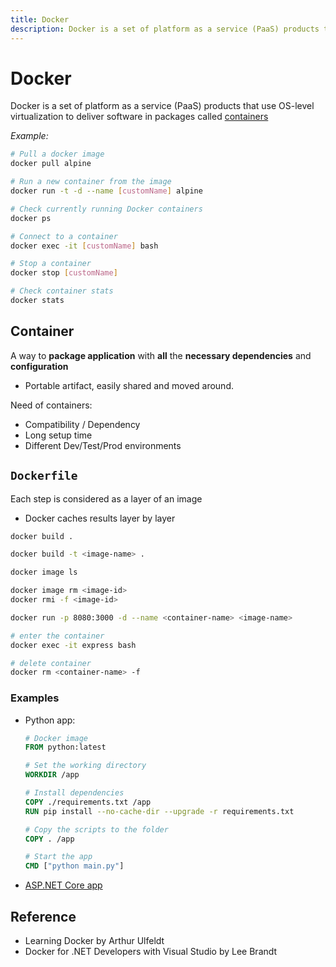 ```yaml
---
title: Docker
description: Docker is a set of platform as a service (PaaS) products that use OS-level virtualization to deliver software in packages called containers
---
```


# Docker

Docker is a set of platform as a service (PaaS) products that use OS-level virtualization to deliver software in packages called [containers](#container)

_Example:_

```bash
# Pull a docker image
docker pull alpine

# Run a new container from the image
docker run -t -d --name [customName] alpine

# Check currently running Docker containers
docker ps

# Connect to a container
docker exec -it [customName] bash

# Stop a container
docker stop [customName]

# Check container stats
docker stats
```

## Container

A way to **package application** with **all** the **necessary dependencies** and **configuration**

- Portable artifact, easily shared and moved around.

Need of containers:

- Compatibility / Dependency
- Long setup time
- Different Dev/Test/Prod environments

## `Dockerfile`

Each step is considered as a layer of an image

- Docker caches results layer by layer

```bash
docker build .

docker build -t <image-name> .

docker image ls

docker image rm <image-id>
docker rmi -f <image-id>

docker run -p 8080:3000 -d --name <container-name> <image-name>

# enter the container
docker exec -it express bash

# delete container
docker rm <container-name> -f
```

### Examples

- Python app:

  ```dockerfile
  # Docker image
  FROM python:latest

  # Set the working directory
  WORKDIR /app

  # Install dependencies
  COPY ./requirements.txt /app
  RUN pip install --no-cache-dir --upgrade -r requirements.txt

  # Copy the scripts to the folder
  COPY . /app

  # Start the app
  CMD ["python main.py"]
  ```

- [ASP.NET Core app](../../C-Sharp/ASP_NET/Deployment.md#deploying-with-docker)

## Reference

- Learning Docker by Arthur Ulfeldt
- Docker for .NET Developers with Visual Studio by Lee Brandt
